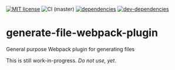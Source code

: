 [![MIT license](http://img.shields.io/badge/license-MIT-brightgreen.svg)](http://opensource.org/licenses/MIT)
![CI (master)](https://github.com/kflGALORE/generate-file-webpack-plugin/workflows/CI%20(master)/badge.svg)
[![dependencies](https://david-dm.org/kflGALORE/generate-file-webpack-plugin.svg)](https://david-dm.org/kflGALORE/generate-file-webpack-plugin)
[![dev-dependencies](https://david-dm.org/kflGALORE/generate-file-webpack-plugin/dev-status.svg)](https://david-dm.org/kflGALORE/generate-file-webpack-plugin#info=devDependencies)

# generate-file-webpack-plugin
General purpose Webpack plugin for generating files

This is still work-in-progress. _Do not use, yet_.
